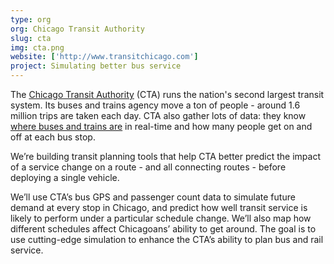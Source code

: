 ```yaml
---
type: org
org: Chicago Transit Authority
slug: cta
img: cta.png
website: ['http://www.transitchicago.com']
project: Simulating better bus service
---
```


The [Chicago Transit Authority](http://www.transitchicago.com) (CTA) runs the nation's second largest transit system. Its buses and trains agency move a ton of people - around 1.6 million trips are taken each day. CTA also gather lots of data: they know [where buses and trains are](http://www.transitchicago.com/developers/bustracker.aspx) in real-time and how many people get on and off at each bus stop.

We’re building transit planning tools that help CTA better predict the impact of a service change on a route - and all connecting routes - before deploying a single vehicle.

We’ll use CTA’s bus GPS and passenger count data to simulate future demand at every stop in Chicago, and predict how well transit service is likely to perform under a particular schedule change. We’ll also map how different schedules affect Chicagoans’ ability to get around. The goal is to use cutting-edge simulation to enhance the CTA’s ability to plan bus and rail service.
   